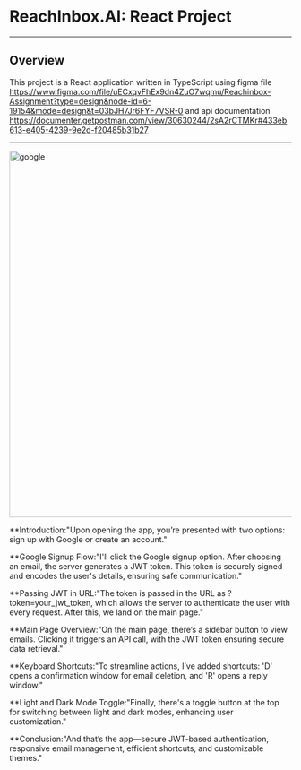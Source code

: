 # ReachInbox.AI: React Project

---

## Overview

This project is a React application written in TypeScript using figma file https://www.figma.com/file/uECxqvFhEx9dn4ZuO7wqmu/Reachinbox-Assignment?type=design&node-id=6-19154&mode=design&t=03bJH7Jr6FYF7VSR-0
and api documentation
https://documenter.getpostman.com/view/30630244/2sA2rCTMKr#433eb613-e405-4239-9e2d-f20485b31b27

---
<img width="654" alt="google" src="https://github.com/user-attachments/assets/7f5e3f67-f721-41f6-bd0f-889d70ca9443">


  

**Introduction:"Upon opening the app, you’re presented with two options: sign up with Google or create an account."

**Google Signup Flow:"I'll click the Google signup option. After choosing an email, the server generates a JWT token. This token is securely signed and encodes the user's details, ensuring safe communication."

**Passing JWT in URL:"The token is passed in the URL as ?token=your_jwt_token, which allows the server to authenticate the user with every request. After this, we land on the main page."

**Main Page Overview:"On the main page, there’s a sidebar button to view emails. Clicking it triggers an API call, with the JWT token ensuring secure data retrieval."

**Keyboard Shortcuts:"To streamline actions, I’ve added shortcuts: 'D' opens a confirmation window for email deletion, and 'R' opens a reply window."

**Light and Dark Mode Toggle:"Finally, there's a toggle button at the top for switching between light and dark modes, enhancing user customization."

**Conclusion:"And that’s the app—secure JWT-based authentication, responsive email management, efficient shortcuts, and customizable themes."
